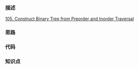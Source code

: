 ### 描述
[105. Construct Binary Tree from Preorder and Inorder Traversal](https://leetcode.com/problems/construct-binary-tree-from-preorder-and-inorder-traversal/)

### 思路

### 代码

### 知识点
